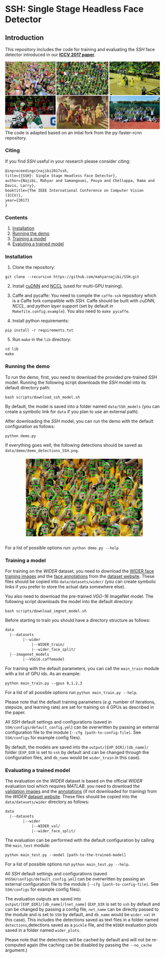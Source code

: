 # SSH: Single Stage Headless Face Detector

## Introduction
This repository includes the code for training and evaluating the *SSH* face detector introduced in our [**ICCV 2017 paper**](https://arxiv.org/abs/1708.03979).

![alt text](data/demo/readme_examples/ssh_examples.png "SSH detection samples")
The code is adapted based on an intial fork from the py-faster-rcnn repository.

### Citing
If you find *SSH* useful in your research please consider citing:
```
@inproceedings{najibi2017ssh,
title={{SSH}: Single Stage Headless Face Detector},
author={Najibi, Mahyar and Samangouei, Pouya and Chellappa, Rama and Davis, Larry},
booktitle={The IEEE International Conference on Computer Vision (ICCV)},
year={2017}
}
```
### Contents
1. [Installation](#install)
2. [Running the demo](#demo)
3. [Training a model](#training)
4. [Evaluting a trained model](#evaluating)

<a name="install"> </a>
### Installation
1. Clone the repository:
```
git clone --recursive https://github.com/mahyarnajibi/SSH.git
```

2. Install [cuDNN](https://developer.nvidia.com/cudnn) and [NCCL](https://github.com/NVIDIA/nccl) (used for multi-GPU training).

3. Caffe and pycaffe: You need to compile the ```caffe-ssh``` repository which is a  Caffe fork compatible with *SSH*. Caffe should be built with *cuDNN*, *NCCL*, and *python layer support* (set by default in ```Makefile.config.example```). You also need to ```make pycaffe```.

4. Install python requirements:
```
pip install -r requirements.txt
```

5. Run ```make``` in the ```lib``` directory:
```
cd lib
make
```

<a name="demo"></a>
### Running the demo
To run the demo, first, you need to download the provided pre-trained *SSH* model. Running the following script downloads the *SSH* model into its default directory path:
```
bash scripts/download_ssh_model.sh
```
By default, the model is saved into a folder named ```data/SSH_models``` (you can create a symbolic link for ```data``` if you plan to use an external path).

After downloading the *SSH* model, you can run the demo with the default configuration as follows:
```
python demo.py
```
If everything goes well, the following detections should be saved as ```data/demo/demo_detections_SSH.png```.
<p align="center">
<img src="data/demo/readme_examples/demo_detections_SSH.png" width=400 >
</p>

For a list of possible options run: ```python demo.py --help```

<a name="training"></a>
### Training a model
For training on the *WIDER* dataset, you need to download the [WIDER face training images](https://drive.google.com/file/d/0B6eKvaijfFUDQUUwd21EckhUbWs/view?usp=sharing) and the [face annotations](http://mmlab.ie.cuhk.edu.hk/projects/WIDERFace/support/bbx_annotation/wider_face_split.zip) from the [dataset website](http://mmlab.ie.cuhk.edu.hk/projects/WIDERFace/). These files should be copied into ```data/datasets/wider/``` (you can create symbolic links if you prefer to store the actual data somewhere else).

You also need to download the pre-trained *VGG-16*  ImageNet model. The following script downloads the model into the default directory:
```
bash scripts/download_imgnet_model.sh
```

Before starting to train  you should have a directory structure as follows:
 ```
data
   |--datasets
         |--wider
             |--WIDER_train/
             |--wider_face_split/
   |--imagenet_models
         |--VGG16.caffemodel
```
For training with the default parameters, you can call the ```main_train``` module with a list of GPU ids. As an example:
```
python main_train.py --gpus 0,1,2,3
```
For a list of all possible options run ```python main_train.py --help```.

Please note that the default training parameters (*e.g.* number of iterations, stepsize, and learning rate) are set for training
on 4 GPUs as described in the paper. 

All *SSH* default settings and configurations (saved in ```SSH/configs/default_config.yml```) can be overwritten by passing an external configuration file to the module (```--cfg [path-to-config-file]```. See ```SSH/configs``` for example config files).

By default, the models are saved into the ```output/[EXP_DIR]/[db_name]/``` folder (```EXP_DIR``` is set to ```ssh``` by default and can be changed through the configuration files,
and ```db_name``` would be ```wider_train``` in this case).

<a name="evaluating"></a>
### Evaluating a trained model
The evaluation on the *WIDER* dataset is based on the official *WIDER* evaluation tool which requires *MATLAB*.
you need to download the [validation images](https://drive.google.com/file/d/0B6eKvaijfFUDd3dIRmpvSk8tLUk/view?usp=sharing) and 
the [annotations](http://mmlab.ie.cuhk.edu.hk/projects/WIDERFace/support/bbx_annotation/wider_face_split.zip) (if not downloaded for training) from the 
*WIDER* [dataset website](http://mmlab.ie.cuhk.edu.hk/projects/WIDERFace/). These files should be copied into the ```data/datasets/wider``` directory as follows:
 ```
data
   |--datasets
         |--wider
             |--WIDER_val/
             |--wider_face_split/
```

The evaluation can be performed with the default configuration by calling the ```main_test``` module:
```
python main_test.py --model [path-to-the-trained-model]
```
For a list of possible options run ```python main_test.py --help```. 

All *SSH* default settings and configurations (saved in```SSH/configs/default_config.yml```) can be overwritten by passing an external configuration file to the module (```--cfg [path-to-config-file]```. See ```SSH/configs``` for example config files).

The evaluation outputs are saved into ```output/[EXP_DIR]/[db_name]/[net_name]``` (```EXP_DIR``` is set to ```ssh``` by default and can be changed by passing a config file, ```net_name``` can be directly passed to the module and is set to ```SSH``` by default, and ```db_name```  would be ```wider_val``` in this case). This includes the detections saved as text files in a folder named ```detections```,detections saved as a ```pickle``` file, and the ```WIDER``` evaluation plots saved in a folder named ```wider_plots```. 

Please note that the detections will be cached by default and will not be re-computed again (the caching can be disabled by passing the ```--no_cache``` argument.)

